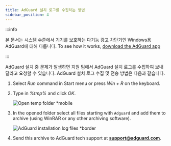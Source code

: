 ```yaml
---
title: AdGuard 설치 로그를 수집하는 방법
sidebar_position: 4
---
```


:::info

본 문서는 시스템 수준에서 기기를 보호하는 다기능 광고 차단기인 Windows용 AdGuard에 대해 다룹니다. To see how it works, [download the AdGuard app](https://agrd.io/download-kb-adblock)

:::

AdGuard 설치 중 문제가 발생하면 지원 팀에서 AdGuard 설치 로그를 수집하여 보내달라고 요청할 수 있습니다. AdGuard 설치 로그 수집 및 전송 방법은 다음과 같습니다.

1. Select *Run* command in Start menu or press *Win + R* on the keyboard.

1. Type in *%tmp%* and click *OK*.

    ![Open temp folder *mobile](https://cdn.adtidy.org/content/kb/ad_blocker/windows/solving-problems/install-logs-1.png)

1. In the opened folder select all files starting with `Adguard` and add them to archive (using WinRAR or any other archiving software).

    ![AdGuard installation log files *border](https://cdn.adtidy.org/content/kb/ad_blocker/windows/solving-problems/install-logs-2.png)

1. Send this archive to AdGuard tech support at **support@adguard.com**.
